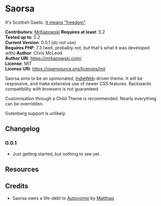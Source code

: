 # Saorsa

It's Scottish Gaelic. [It means "freedom"](https://www.wordsense.eu/saorsa/).

**Contributors**: [MrKapowski](https://github.com/MrKapowski/)
**Requires at least**: 5.2  
**Tested up to**: 5.2  
**Current Version**: 0.0.1 (do not use)  
**Requires PHP**: 7.3  (well, probably not, but that's what it was developed with)
**Author**: Chris McLeod  
**Author URI**: https://mrkapowski.com/  
**License**: MIT  
**License URI**: https://opensource.org/licenses/mit  

Saorsa aims to be an opinionated, [IndieWeb](https://indieweb.org/)-driven theme. It will be responsive, and make extensive use of newer CSS features. Backwards compatibility with browsers is not guaranteed.

Customisation through a Child Theme is recommended. Nearly everything can be overridden.

Gutenberg support is unlikely.

## Changelog

### 0.0.1
* Just getting started, but nothing to see yet.

## Resources

## Credits
* Saorsa owes a life-debt to [Autonomie](https://indieweb.org/Autonomie) by [Matthias](https://notiz.blog/)